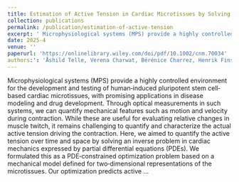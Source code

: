 ```yaml
---
title: Estimation of Active Tension in Cardiac Microtissues by Solving a PDE‐Constrained Optimization Problem
collection: publications
permalink: /publication/estimation-of-active-tension
excerpt: ' Microphysiological systems (MPS) provide a highly controlled environment for the development and testing of human‐induced pluripotent stem cell‐based cardiac microtissues, with promising applications in disease modeling and drug development'
date: 2025-4
venue: ''
paperurl: 'https://onlinelibrary.wiley.com/doi/pdf/10.1002/cnm.70034'
authors:': 'Åshild Telle, Verena Charwat, Bérénice Charrez, Henrik Finsberg, Kevin E Healy, Samuel T Wall'
---
```


 Microphysiological systems (MPS) provide a highly controlled environment for the development and testing of human‐induced pluripotent stem cell‐based cardiac microtissues, with promising applications in disease modeling and drug development. Through optical measurements in such systems, we can quantify mechanical features such as motion and velocity during contraction. While these are useful for evaluating relative changes in muscle twitch, it remains challenging to quantify and characterize the actual active tension driving the contraction. Here, we aimed to quantify the active tension over time and space by solving an inverse problem in cardiac mechanics expressed by partial differential equations (PDEs). We formulated this as a PDE‐constrained optimization problem based on a mechanical model defined for two‐dimensional representations of the microtissues. Our optimization predicts active …

